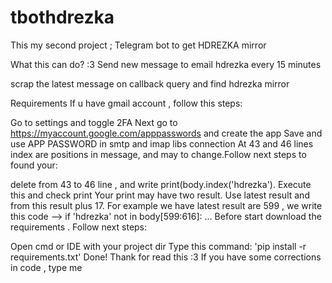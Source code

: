 ﻿# tbothdrezka

This my second project ; Telegram bot to get HDREZKA mirror

What this can do? :3
Send new message to email hdrezka every 15 minutes

scrap the latest message on callback query and find hdrezka mirror

Requirements
If u have gmail account , follow this steps:

Go to settings and toggle 2FA
Next go to https://myaccount.google.com/apppasswords and create the app
Save and use APP PASSWORD in smtp and imap libs connection
At 43 and 46 lines index are positions in message, and may to change.Follow next steps to found your:

delete from 43 to 46 line , and write print(body.index('hdrezka'). Execute this and check print
Your print may have two result. Use latest result and from this result plus 17. For example we have latest result are 599 , we write this code --> if 'hdrezka' not in body[599:616]: ...
Before start download the requirements . Follow next steps:

Open cmd or IDE with your project dir
Type this command: 'pip install -r requirements.txt'
Done!
Thank for read this :3 If you have some corrections in code , type me

